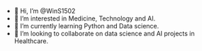 - 👋 Hi, I’m @WinS1502
- 👀 I’m interested in Medicine, Technology and AI.
- 🌱 I’m currently learning Python and Data science.
- 💞️ I’m looking to collaborate on data science and AI projects in Healthcare.

<!---
WinS1502/WinS1502 is a ✨ special ✨ repository because its `README.md` (this file) appears on your GitHub profile.
You can click the Preview link to take a look at your changes.
--->

